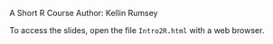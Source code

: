 A Short R Course
Author: Kellin Rumsey

To access the slides, open the file `Intro2R.html` with a web browser. 
